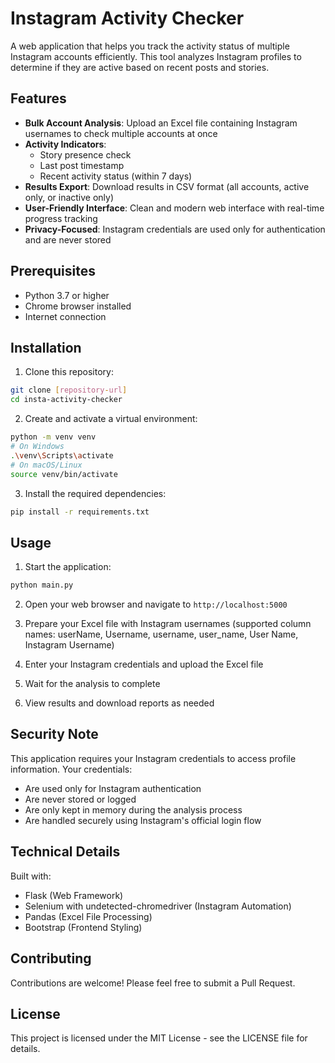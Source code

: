 # Instagram Activity Checker

A web application that helps you track the activity status of multiple Instagram accounts efficiently. This tool analyzes Instagram profiles to determine if they are active based on recent posts and stories.

## Features

- **Bulk Account Analysis**: Upload an Excel file containing Instagram usernames to check multiple accounts at once
- **Activity Indicators**:
  - Story presence check
  - Last post timestamp
  - Recent activity status (within 7 days)
- **Results Export**: Download results in CSV format (all accounts, active only, or inactive only)
- **User-Friendly Interface**: Clean and modern web interface with real-time progress tracking
- **Privacy-Focused**: Instagram credentials are used only for authentication and are never stored

## Prerequisites

- Python 3.7 or higher
- Chrome browser installed
- Internet connection

## Installation

1. Clone this repository:
```bash
git clone [repository-url]
cd insta-activity-checker
```

2. Create and activate a virtual environment:
```bash
python -m venv venv
# On Windows
.\venv\Scripts\activate
# On macOS/Linux
source venv/bin/activate
```

3. Install the required dependencies:
```bash
pip install -r requirements.txt
```

## Usage

1. Start the application:
```bash
python main.py
```

2. Open your web browser and navigate to `http://localhost:5000`

3. Prepare your Excel file with Instagram usernames (supported column names: userName, Username, username, user_name, User Name, Instagram Username)

4. Enter your Instagram credentials and upload the Excel file

5. Wait for the analysis to complete

6. View results and download reports as needed

## Security Note

This application requires your Instagram credentials to access profile information. Your credentials:
- Are used only for Instagram authentication
- Are never stored or logged
- Are only kept in memory during the analysis process
- Are handled securely using Instagram's official login flow

## Technical Details

Built with:
- Flask (Web Framework)
- Selenium with undetected-chromedriver (Instagram Automation)
- Pandas (Excel File Processing)
- Bootstrap (Frontend Styling)

## Contributing

Contributions are welcome! Please feel free to submit a Pull Request.

## License

This project is licensed under the MIT License - see the LICENSE file for details. 